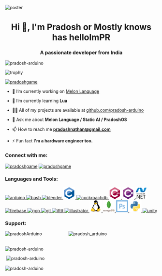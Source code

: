 ![poster](https://user-images.githubusercontent.com/69463173/159645633-6096a6ed-b759-4ad9-879c-df36cd008cfe.png)

<h1 align="center">Hi 👋, I'm Pradosh or Mostly knows has helloImPR</h1>
<h3 align="center">A passionate developer from India</h3>

<p align="left"> <img src="https://komarev.com/ghpvc/?username=pradosh-arduino&label=Profile%20views&color=0e75b6&style=flat-square" alt="pradosh-arduino" /> </p>

![trophy](https://github-profile-trophy.vercel.app/?username=ryo-ma&theme=onedark)

<p align="left"> <a href="https://twitter.com/pradoshgame" target="blank"><img src="https://img.shields.io/twitter/follow/pradoshgame?logo=twitter&style=flat-square" alt="pradoshgame" /></a> </p>

- 🔭 I’m currently working on [Melon Language](https://github.com/pradosh-arduino/Melon-Language)

- 🌱 I’m currently learning **Lua**

- 👨‍💻 All of my projects are available at [github.com/pradosh-arduino](https://github.com/pradosh-arduino)

- 💬 Ask me about **Melon Language / Static AI / PradoshOS**

- 📫 How to reach me **pradoshnathan@gmail.com**

- ⚡ Fun fact **I'm a hardware engineer too.**

<h3 align="left">Connect with me:</h3>
<p align="left">
<a href="https://twitter.com/pradoshgame" target="blank"><img align="center" src="https://raw.githubusercontent.com/rahuldkjain/github-profile-readme-generator/master/src/images/icons/Social/twitter.svg" alt="pradoshgame" height="30" width="40" /></a>
<a href="https://www.youtube.com/c/pradoshgame" target="blank"><img align="center" src="https://raw.githubusercontent.com/rahuldkjain/github-profile-readme-generator/master/src/images/icons/Social/youtube.svg" alt="pradoshgame" height="30" width="40" /></a>
</p>

<h3 align="left">Languages and Tools:</h3>
<p align="left"> <a href="https://www.arduino.cc/" target="_blank" rel="noreferrer"> <img src="https://cdn.worldvectorlogo.com/logos/arduino-1.svg" alt="arduino" width="40" height="40"/> </a> <a href="https://www.gnu.org/software/bash/" target="_blank" rel="noreferrer"> <img src="https://www.vectorlogo.zone/logos/gnu_bash/gnu_bash-icon.svg" alt="bash" width="40" height="40"/> </a> <a href="https://www.blender.org/" target="_blank" rel="noreferrer"> <img src="https://download.blender.org/branding/community/blender_community_badge_white.svg" alt="blender" width="40" height="40"/> </a> <a href="https://www.cprogramming.com/" target="_blank" rel="noreferrer"> <img src="https://raw.githubusercontent.com/devicons/devicon/master/icons/c/c-original.svg" alt="c" width="40" height="40"/> </a> <a href="https://www.cockroachlabs.com/product/cockroachdb/" target="_blank" rel="noreferrer"> <img src="https://cdn.worldvectorlogo.com/logos/cockroachdb.svg" alt="cockroachdb" width="40" height="40"/> </a> <a href="https://www.w3schools.com/cpp/" target="_blank" rel="noreferrer"> <img src="https://raw.githubusercontent.com/devicons/devicon/master/icons/cplusplus/cplusplus-original.svg" alt="cplusplus" width="40" height="40"/> </a> <a href="https://www.w3schools.com/cs/" target="_blank" rel="noreferrer"> <img src="https://raw.githubusercontent.com/devicons/devicon/master/icons/csharp/csharp-original.svg" alt="csharp" width="40" height="40"/> </a> <a href="https://dotnet.microsoft.com/" target="_blank" rel="noreferrer"> <img src="https://raw.githubusercontent.com/devicons/devicon/master/icons/dot-net/dot-net-original-wordmark.svg" alt="dotnet" width="40" height="40"/> </a> <a href="https://firebase.google.com/" target="_blank" rel="noreferrer"> <img src="https://www.vectorlogo.zone/logos/firebase/firebase-icon.svg" alt="firebase" width="40" height="40"/> </a> <a href="https://cloud.google.com" target="_blank" rel="noreferrer"> <img src="https://www.vectorlogo.zone/logos/google_cloud/google_cloud-icon.svg" alt="gcp" width="40" height="40"/> </a> <a href="https://git-scm.com/" target="_blank" rel="noreferrer"> <img src="https://www.vectorlogo.zone/logos/git-scm/git-scm-icon.svg" alt="git" width="40" height="40"/> </a> <a href="https://ifttt.com/" target="_blank" rel="noreferrer"> <img src="https://www.vectorlogo.zone/logos/ifttt/ifttt-ar21.svg" alt="ifttt" width="40" height="40"/> </a> <a href="https://www.adobe.com/in/products/illustrator.html" target="_blank" rel="noreferrer"> <img src="https://www.vectorlogo.zone/logos/adobe_illustrator/adobe_illustrator-icon.svg" alt="illustrator" width="40" height="40"/> </a> <a href="https://www.linux.org/" target="_blank" rel="noreferrer"> <img src="https://raw.githubusercontent.com/devicons/devicon/master/icons/linux/linux-original.svg" alt="linux" width="40" height="40"/> </a> <a href="https://www.mongodb.com/" target="_blank" rel="noreferrer"> <img src="https://raw.githubusercontent.com/devicons/devicon/master/icons/mongodb/mongodb-original-wordmark.svg" alt="mongodb" width="40" height="40"/> </a> <a href="https://www.photoshop.com/en" target="_blank" rel="noreferrer"> <img src="https://raw.githubusercontent.com/devicons/devicon/master/icons/photoshop/photoshop-line.svg" alt="photoshop" width="40" height="40"/> </a> <a href="https://www.python.org" target="_blank" rel="noreferrer"> <img src="https://raw.githubusercontent.com/devicons/devicon/master/icons/python/python-original.svg" alt="python" width="40" height="40"/> </a> <a href="https://unity.com/" target="_blank" rel="noreferrer"> <img src="https://www.vectorlogo.zone/logos/unity3d/unity3d-icon.svg" alt="unity" width="40" height="40"/> </a> </p>

<h3 align="left">Support:</h3>
<p><a href="https://www.buymeacoffee.com/pradoshArduino"> <img align="left" src="https://cdn.buymeacoffee.com/buttons/v2/default-yellow.png" height="50" width="210" alt="pradoshArduino" /></a>
  
  <a href="https://ko-fi.com/pradosh_arduino"> <img align="left" src="https://cdn.ko-fi.com/cdn/kofi3.png?v=3" height="50" width="210" alt="pradosh_arduino" /></a></p><br><br>


<p><img src="https://github-readme-stats.vercel.app/api/top-langs?username=pradosh-arduino&show_icons=true&locale=en" alt="pradosh-arduino" /></p>

<p>&nbsp;<img src="https://github-readme-stats.vercel.app/api?username=pradosh-arduino&show_icons=true&locale=en" alt="pradosh-arduino" /></p>

<p><img align="center" src="https://github-readme-streak-stats.herokuapp.com/?user=pradosh-arduino&" alt="pradosh-arduino" /></p>

